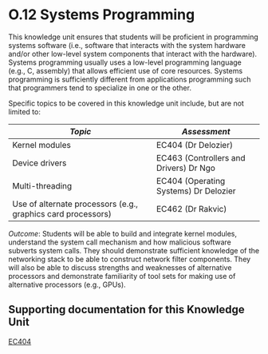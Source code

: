 # O.12 Systems Programming

This knowledge unit ensures that students will be proficient in
programming systems software (i.e., software that interacts with the
system hardware and/or other low-level system components that interact
with the hardware). Systems programming usually uses a low-level
programming language (e.g., C, assembly) that allows efficient use of
core resources. Systems programming is sufficiently different from
applications programming such that programmers tend to specialize in one
or the other.

Specific topics to be covered in this knowledge unit include, but are
not limited to:

| ***Topic*** | ***Assessment*** |
| --- | --- |
| Kernel modules | EC404 (Dr Delozier) |
| Device drivers | EC463 (Controllers and Drivers) Dr Ngo |
| Multi-threading | EC404 (Operating Systems) Dr Delozier |
| Use of alternate processors (e.g., graphics card processors) | EC462 (Dr Rakvic) |

*Outcome*: Students will be able to build and integrate kernel modules,
understand the system call mechanism and how malicious software subverts
system calls. They should demonstrate sufficient knowledge of the
networking stack to be able to construct network filter components. They
will also be able to discuss strengths and weaknesses of alternative
processors and demonstrate familiarity of tool sets for making use of
alternative processors (e.g., GPUs).

## Supporting documentation for this Knowledge Unit

[EC404](../../Course%20Documents/EC404%20OPERATING%20SYSTEMS)
